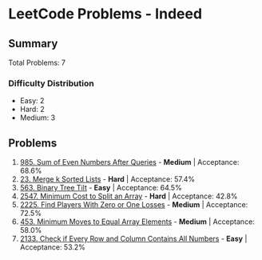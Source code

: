 # LeetCode Problems - Indeed

## Summary
Total Problems: 7

### Difficulty Distribution

- Easy: 2
- Hard: 2
- Medium: 3

## Problems

1. [985. Sum of Even Numbers After Queries](https://leetcode.com/problems/sum-of-even-numbers-after-queries/) - **Medium** | Acceptance: 68.6%
2. [23. Merge k Sorted Lists](https://leetcode.com/problems/merge-k-sorted-lists/) - **Hard** | Acceptance: 57.4%
3. [563. Binary Tree Tilt](https://leetcode.com/problems/binary-tree-tilt/) - **Easy** | Acceptance: 64.5%
4. [2547. Minimum Cost to Split an Array](https://leetcode.com/problems/minimum-cost-to-split-an-array/) - **Hard** | Acceptance: 42.8%
5. [2225. Find Players With Zero or One Losses](https://leetcode.com/problems/find-players-with-zero-or-one-losses/) - **Medium** | Acceptance: 72.5%
6. [453. Minimum Moves to Equal Array Elements](https://leetcode.com/problems/minimum-moves-to-equal-array-elements/) - **Medium** | Acceptance: 58.0%
7. [2133. Check if Every Row and Column Contains All Numbers](https://leetcode.com/problems/check-if-every-row-and-column-contains-all-numbers/) - **Easy** | Acceptance: 53.2%